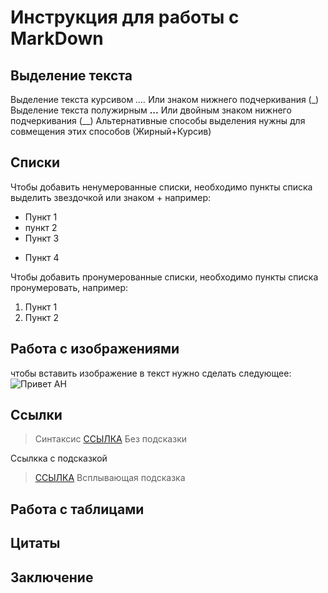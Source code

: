 # Инструкция для работы с MarkDown

## Выделение текста

Выделение текста курсивом *....* Или знаком нижнего подчеркивания (_)
Выделение текста полужирным **...** Или двойным знаком нижнего подчеркивания (__)
Альтернативные способы выделения нужны для совмещения этих способов (Жирный+Курсив)

## Списки

Чтобы добавить ненумерованные списки, необходимо пункты списка выделить звездочкой или знаком + например:
* Пункт 1
* пункт 2
* Пункт 3
+ Пункт 4

Чтобы добавить пронумерованные списки, необходимо пункты списка пронумеровать, например:
1. Пункт 1
2. Пункт 2

## Работа с изображениями

чтобы вставить изображение в текст нужно сделать следующее:  ![Привет АН](foto24.jpg)  

## Ссылки

>Синтаксис [ССЫЛКА](https://yandex.ru/search/?text=https%3A%2F%2Fyandex.ru%2F&clid=2411726&lr=967) Без подсказки

Ссылкка с подсказкой
>[ССЫЛКА](https://yandex.ru/search/?text=https%3A%2F%2Fyandex.ru%2F&clid=2411726&lr=967 "Всплывающая подсказка") Всплывающая подсказка

## Работа с таблицами

## Цитаты

## Заключение

